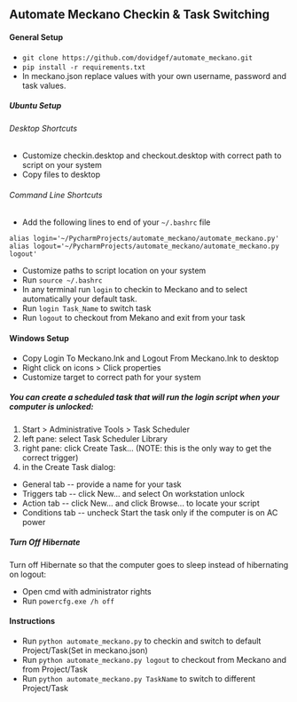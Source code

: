 ## Automate Meckano Checkin & Task Switching
#### General Setup
* `git clone https://github.com/dovidgef/automate_meckano.git`
* `pip install -r requirements.txt`
* In meckano.json replace values with your own username, password and task values.

##### Ubuntu Setup
###### Desktop Shortcuts
* Customize checkin.desktop and checkout.desktop with correct path to script on your system
* Copy files to desktop
###### Command Line Shortcuts
* Add the following lines to end of your `~/.bashrc` file
```
alias login='~/PycharmProjects/automate_meckano/automate_meckano.py'
alias logout='~/PycharmProjects/automate_meckano/automate_meckano.py logout'
```
* Customize paths to script location on your system
* Run `source ~/.bashrc`
* In any terminal run `login` to checkin to Meckano and to select automatically your default task.
* Run `login Task_Name` to switch task
* Run `logout` to checkout from Mekano and exit from your task


#### Windows Setup
* Copy Login To Meckano.lnk and Logout From Meckano.lnk to desktop
* Right click on icons > Click properties
* Customize target to correct path for your system

##### You can create a scheduled task that will run the login script when your computer is unlocked:

1. Start > Administrative Tools > Task Scheduler
2. left pane: select Task Scheduler Library
3. right pane: click Create Task... (NOTE: this is the only way to get the correct trigger)
4. in the Create Task dialog:
  * General tab -- provide a name for your task
  * Triggers tab -- click New... and select On workstation unlock
  * Action tab -- click New... and click Browse... to locate your script
  * Conditions tab -- uncheck Start the task only if the computer is on AC power

##### Turn Off Hibernate
Turn off Hibernate so that the computer goes to sleep instead of hibernating on logout:
* Open cmd with administrator rights
* Run `powercfg.exe /h off`

#### Instructions
* Run `python automate_meckano.py` to checkin and switch to default Project/Task(Set in meckano.json)
* Run `python automate_meckano.py logout` to checkout from Meckano and from Project/Task
* Run `python automate_meckano.py TaskName` to switch to different Project/Task